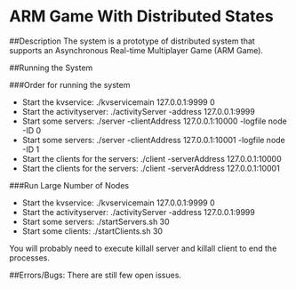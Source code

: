 # ARM Game With Distributed States

##Description
The system is a prototype of distributed system that supports an Asynchronous Real-time Multiplayer Game (ARM Game). 

##Running the System

###Order for running the system

- Start the kvservice: ./kvservicemain 127.0.0.1:9999 0
- Start the activityserver: ./activityServer -address 127.0.0.1:9999
- Start some servers: ./server -clientAddress 127.0.0.1:10000 -logfile node -ID 0
- Start some servers: ./server -clientAddress 127.0.0.1:10001 -logfile node -ID 1
- Start the clients for the servers: ./client -serverAddress 127.0.0.1:10000
- Start the clients for the servers: ./client -serverAddress 127.0.0.1:10001

###Run Large Number of Nodes

- Start the kvservice: ./kvservicemain 127.0.0.1:9999 0
- Start the activityserver: ./activityServer -address 127.0.0.1:9999
- Start some servers: ./startServers.sh 30
- Start some clients: ./startClients.sh 30

You will probably need to execute killall server and killall client to end the processes.


##Errors/Bugs:
There are still few open issues.
